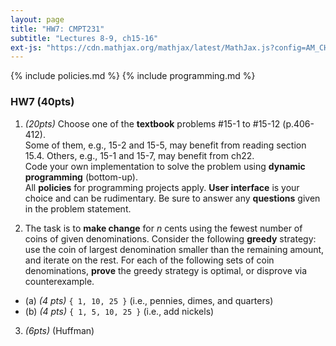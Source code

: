```yaml
---
layout: page
title: "HW7: CMPT231"
subtitle: "Lectures 8-9, ch15-16"
ext-js: "https://cdn.mathjax.org/mathjax/latest/MathJax.js?config=AM_CHTML"
---
```


{% include policies.md %}
{% include programming.md %}

### HW7 (40pts)
1. *(20pts)* Choose one of the **textbook** problems #15-1 to #15-12 (p.406-412). <br/>
  Some of them, e.g., 15-2 and 15-5, may benefit from reading section 15.4.
  Others, e.g., 15-1 and 15-7, may benefit from ch22. <br/>
  Code your own implementation to solve the problem
  using **dynamic programming** (bottom-up). <br/>
  All **policies** for programming projects apply.
  **User interface** is your choice and can be rudimentary.
  Be sure to answer any **questions** given in the problem statement.

2. The task is to **make change** for *n* cents using the fewest number of coins of given denominations. Consider the following **greedy** strategy: use the coin of largest denomination smaller than the remaining amount, and iterate on the rest. For each of the following sets of coin denominations, **prove** the greedy strategy is optimal, or disprove via counterexample.
  + (a) *(4 pts)* `{ 1, 10, 25 }` (i.e., pennies, dimes, and quarters)
  + (b) *(4 pts)* `{ 1, 5, 10, 25 }` (i.e., add nickels)

3. *(6pts)* (Huffman)
